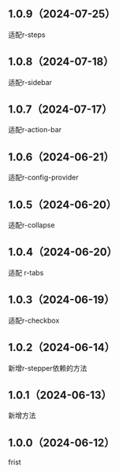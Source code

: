## 1.0.9（2024-07-25）
适配r-steps
## 1.0.8（2024-07-18）
适配r-sidebar
## 1.0.7（2024-07-17）
适配r-action-bar
## 1.0.6（2024-06-21）
适配r-config-provider
## 1.0.5（2024-06-20）
适配r-collapse
## 1.0.4（2024-06-20）
适配 r-tabs
## 1.0.3（2024-06-19）
适配r-checkbox
## 1.0.2（2024-06-14）
新增r-stepper依赖的方法
## 1.0.1（2024-06-13）
新增方法
## 1.0.0（2024-06-12）
frist
